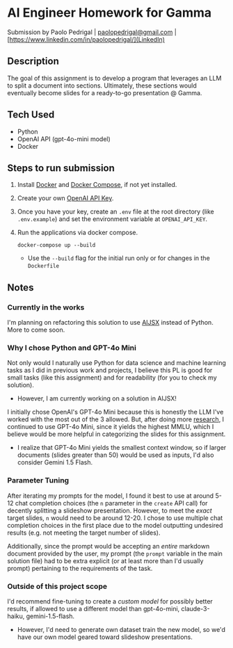 # AI Engineer Homework for Gamma

Submission by Paolo Pedrigal | paolopedrigal@gmail.com | [https://www.linkedin.com/in/paolopedrigal/](LinkedIn)

## Description

The goal of this assignment is to develop a program that leverages an LLM to split a document into sections. Ultimately, these sections would eventually become slides for a ready-to-go presentation @ Gamma.

## Tech Used

- Python
- OpenAI API (gpt-4o-mini model)
- Docker

## Steps to run submission

1. Install [Docker](https://www.docker.com/) and [Docker Compose](https://docs.docker.com/compose/), if not yet installed.
2. Create your own [OpenAI API Key](https://platform.openai.com/api-keys).

3. Once you have your key, create an `.env` file at the root directory (like `.env.example`) and set the environment variable at `OPENAI_API_KEY`.

4. Run the applications via docker compose.

   ```
   docker-compose up --build
   ```

   - Use the `--build` flag for the initial run only or for changes in the `Dockerfile`

## Notes

### Currently in the works

I'm planning on refactoring this solution to use [AIJSX](https://www.npmjs.com/package/@gammatech/aijsx) instead of Python. More to come soon.

### Why I chose Python and GPT-4o Mini

Not only would I naturally use Python for data science and machine learning tasks as I did in previous work and projects, I believe this PL is good for small tasks (like this assignment) and for readability (for you to check my solution).

- However, I am currently working on a solution in AIJSX!

I initially chose OpenAI's GPT-4o Mini because this is honestly the LLM I've worked with the most out of the 3 allowed. But, after doing more [research](https://www.nebuly.com/blog/gpt-4o-mini-vs-claude-3-haiku-vs-gemini-1-5-flash), I continued to use GPT-4o Mini, since it yields the highest MMLU, which I believe would be more helpful in categorizing the slides for this assignment.

- I realize that GPT-4o Mini yields the smallest context window, so if larger documents (slides greater than 50) would be used as inputs, I'd also consider Gemini 1.5 Flash.

### Parameter Tuning

After iterating my prompts for the model, I found it best to use at around 5-12 chat completion choices (the `n` parameter in the `create` API call) for decently splitting a slideshow presentation. However, to meet the _exact_ target slides, `n` would need to be around 12-20. I chose to use multiple chat completion choices in the first place due to the model outputting undesired results (e.g. not meeting the target number of slides).

Additionally, since the prompt would be accepting an _entire_ markdown document provided by the user, my prompt (the `prompt` variable in the main solution file) had to be extra explicit (or at least more than I'd usually prompt) pertaining to the requirements of the task.

### Outside of this project scope

I'd recommend fine-tuning to create a _custom model_ for possibly better results, if allowed to use a different model than gpt-4o-mini, claude-3-haiku, gemini-1.5-flash.

- However, I'd need to generate own dataset train the new model, so we'd have our own model geared toward slideshow presentations.
